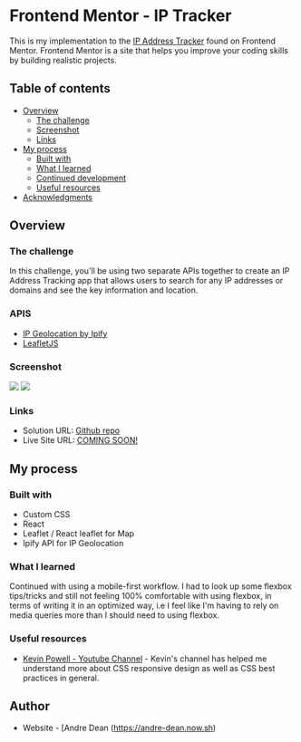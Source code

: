 # Frontend Mentor - IP Tracker

This is my implementation to the [IP Address Tracker](https://www.frontendmentor.io/challenges/ip-address-tracker-I8-0yYAH0) found on Frontend Mentor. Frontend Mentor is a site that helps you improve your coding skills by building realistic projects.

## Table of contents

- [Overview](#overview)
  - [The challenge](#the-challenge)
  - [Screenshot](#screenshot)
  - [Links](#links)
- [My process](#my-process)
  - [Built with](#built-with)
  - [What I learned](#what-i-learned)
  - [Continued development](#continued-development)
  - [Useful resources](#useful-resources)
- [Acknowledgments](#acknowledgments)

## Overview

### The challenge

In this challenge, you'll be using two separate APIs together to create an IP Address Tracking app that allows users to search for any IP addresses or domains and see the key information and location.

### APIS

- [IP Geolocation by Ipify](https://geo.ipify.org/)
- [LeafletJS](https://leafletjs.com/)

### Screenshot

![](../design/desktop-preview.jpg)
![](../design/mobile-design.jpg)

### Links

- Solution URL: [Github repo](https://github.com/pdad04/FEM-ip-tracker)
- Live Site URL: [COMING SOON!]()

## My process

### Built with

- Custom CSS
- React
- Leaflet / React leaflet for Map
- Ipify API for IP Geolocation

### What I learned

Continued with using a mobile-first workflow. I had to look up some flexbox tips/tricks and still not feeling 100% comfortable with using flexbox, in terms of writing it in an optimized way, i.e I feel like I'm having to rely on media queries more than I should need to using flexbox.

### Useful resources

- [Kevin Powell - Youtube Channel](https://www.youtube.com/user/KepowOb) - Kevin's channel has helped me understand more about CSS responsive design as well as CSS best practices in general.

## Author

- Website - [Andre Dean (https://andre-dean.now.sh)
